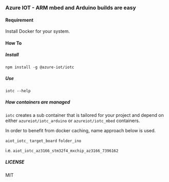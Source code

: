 ### Azure IOT - ARM mbed and Arduino builds are easy

#### Requirement

Install Docker for your system.

#### How To

##### Install

```
npm install -g @azure-iot/iotc
```

##### Use

```
iotc --help
```

##### How containers are managed

`iotc` creates a sub container that is tailored for your project and depend on
either `azureiot/iotc_arduino` or `azureiot/iotc_mbed` containers.

In order to benefit from docker caching, name approach below is used.

`aiot_iotc_` `target_board` `folder_ino`

i.e. `aiot_iotc_az3166_stm32f4_mxchip_az3166_7396162`

##### LICENSE

MIT